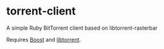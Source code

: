 # torrent-client

A simple Ruby BitTorrent client based on libtorrent-rasterbar

Requires [Boost](boost.org) and [libtorrent](libtorrent.org).
